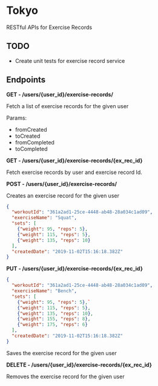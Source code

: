 # Tokyo

RESTful APIs for Exercise Records

## TODO

- Create unit tests for exercise record service

## Endpoints

**GET - /users/{user_id}/exercise-records/**

Fetch a list of exercise records for the given user

Params:
  - fromCreated 
  - toCreated
  - fromCompleted
  - toCompleted

**GET - /users/{user_id}/exercise-records/{ex_rec_id}**

Fetch exercise records by user and exercise record Id.

**POST - /users/{user_id}/exercise-records/**

Creates an exercise record for the given user

```json
{
  "workoutId": "361a2ad1-25ce-4448-ab48-28a034c1ad09",
  "exerciseName": "Squat",
  "sets": [
    {"weight": 95, "reps": 5},
    {"weight": 115, "reps": 5},
    {"weight": 135, "reps": 10}
  ],
  "createdDate": "2019-11-02T15:16:18.382Z"
}
```

**PUT - /users/{user_id}/exercise-records/{ex_rec_id}**

```json
{
  "workoutId": "361a2ad1-25ce-4448-ab48-28a034c1ad09",
  "exerciseName": "Bench",
  "sets": [
    {"weight": 95, "reps": 5},`
    {"weight": 115, "reps": 5},
    {"weight": 135, "reps": 10},
    {"weight": 155, "reps": 8},
    {"weight": 175, "reps": 6}
  ],
  "createdDate": "2019-11-02T15:16:18.382Z"
}
```

Saves the exercise record for the given user

**DELETE - /users/{user_id}/exercise-records/{ex_rec_id}**

Removes the exercise record for the given user

